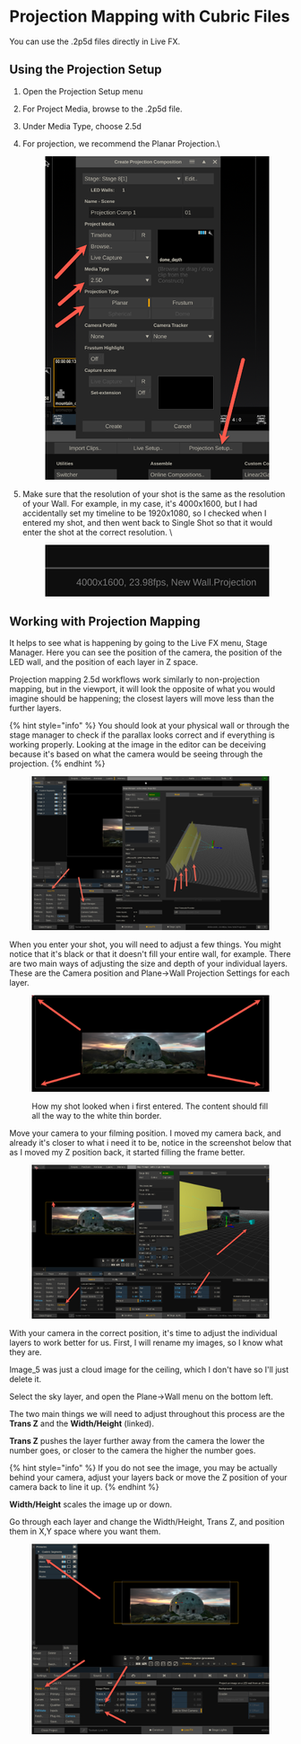 # Projection Mapping with Cubric Files

You can use the .2p5d files directly in Live FX.&#x20;

## Using the Projection Setup

1. Open the Projection Setup menu
2. For Project Media, browse to the .2p5d file.
3. Under Media Type, choose 2.5d
4.  For projection, we recommend the Planar Projection.\


    <figure><img src="../.gitbook/assets/image (225).png" alt=""><figcaption></figcaption></figure>


5.  Make sure that the resolution of your shot is the same as the resolution of your Wall. For example, in my case, it's 4000x1600, but I had accidentally set my timeline to be 1920x1080, so I checked when I entered my shot, and then went back to Single Shot so that it would enter the shot at the correct resolution. \


    <figure><img src="../.gitbook/assets/image (226).png" alt=""><figcaption></figcaption></figure>



## Working with Projection Mapping

It helps to see what is happening by going to the Live FX menu, Stage Manager. Here you can see the position of the camera, the position of the LED wall, and the position of each layer in Z space.&#x20;

Projection mapping 2.5d workflows work similarly to non-projection mapping, but in the viewport, it will look the opposite of what you would imagine should be happening; the closest layers will move less than the further layers.

{% hint style="info" %}
You should look at your physical wall or through the stage manager to check if the parallax looks correct and if everything is working properly. Looking at the image in the editor can be deceiving because it's based on what the camera would be seeing through the projection.&#x20;
{% endhint %}

<figure><img src="../.gitbook/assets/image (227).png" alt=""><figcaption></figcaption></figure>

When you enter your shot, you will need to adjust a few things. You might notice that it's black or that it doesn't fill your entire wall, for example. There are two main ways of adjusting the size and depth of your individual layers. These are the Camera position and Plane->Wall Projection Settings for each layer.&#x20;

<figure><img src="../.gitbook/assets/image (228).png" alt=""><figcaption><p>How my shot looked when i first entered. The content should fill all the way to the white thin border.</p></figcaption></figure>

Move your camera to your filming position. I moved my camera back, and already it's closer to what i need it to be, notice in the screenshot below that as I moved my Z position back, it started filling the frame better.&#x20;

<figure><img src="../.gitbook/assets/image (229).png" alt=""><figcaption></figcaption></figure>

With your camera in the correct position, it's time to adjust the individual layers to work better for us. First, I will rename my images, so I know what they are.&#x20;

Image\_5 was just a cloud image for the ceiling, which I don't have so I'll just delete it.&#x20;

Select the sky layer, and open the Plane->Wall menu on the bottom left.&#x20;

The two main things we will need to adjust throughout this process are the **Trans Z** and the **Width/Height** (linked).&#x20;

**Trans Z** pushes the layer further away from the camera the lower the number goes, or closer to the camera the higher the number goes.&#x20;

{% hint style="info" %}
If you do not see the image, you may be actually behind your camera, adjust your layers back or move the Z position of your camera back to line it up.&#x20;
{% endhint %}

**Width/Height** scales the image up or down.&#x20;

Go through each layer and change the Width/Height, Trans Z, and position them in X,Y space where you want them.&#x20;

<figure><img src="../.gitbook/assets/image (230).png" alt=""><figcaption></figcaption></figure>
